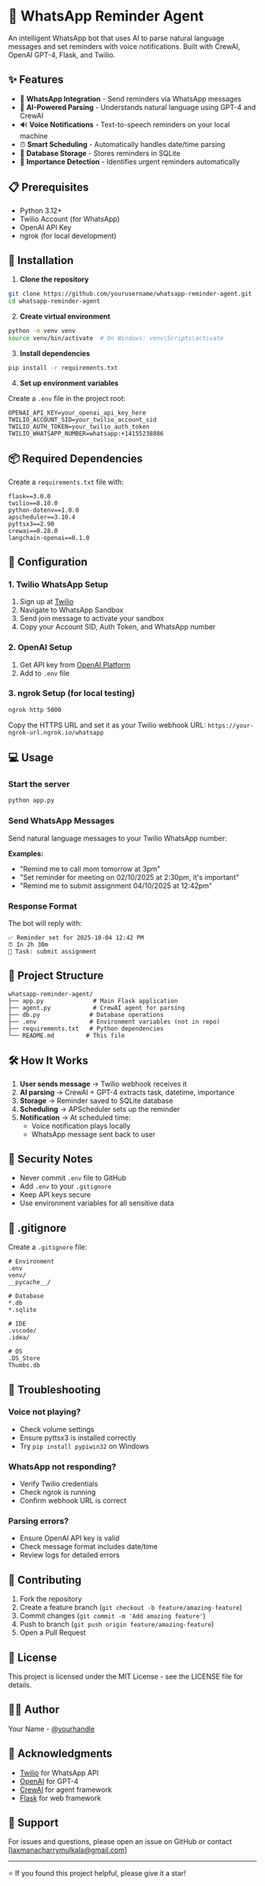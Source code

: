 # 🤖 WhatsApp Reminder Agent

An intelligent WhatsApp bot that uses AI to parse natural language messages and set reminders with voice notifications. Built with CrewAI, OpenAI GPT-4, Flask, and Twilio.

## ✨ Features

- 📱 **WhatsApp Integration** - Send reminders via WhatsApp messages
- 🧠 **AI-Powered Parsing** - Understands natural language using GPT-4 and CrewAI
- 🔊 **Voice Notifications** - Text-to-speech reminders on your local machine
- ⏰ **Smart Scheduling** - Automatically handles date/time parsing
- 💾 **Database Storage** - Stores reminders in SQLite
- 🎯 **Importance Detection** - Identifies urgent reminders automatically

## 📋 Prerequisites

- Python 3.12+
- Twilio Account (for WhatsApp)
- OpenAI API Key
- ngrok (for local development)

## 🚀 Installation

1. **Clone the repository**
```bash
git clone https://github.com/yourusername/whatsapp-reminder-agent.git
cd whatsapp-reminder-agent
```

2. **Create virtual environment**
```bash
python -m venv venv
source venv/bin/activate  # On Windows: venv\Scripts\activate
```

3. **Install dependencies**
```bash
pip install -r requirements.txt
```

4. **Set up environment variables**

Create a `.env` file in the project root:
```env
OPENAI_API_KEY=your_openai_api_key_here
TWILIO_ACCOUNT_SID=your_twilio_account_sid
TWILIO_AUTH_TOKEN=your_twilio_auth_token
TWILIO_WHATSAPP_NUMBER=whatsapp:+14155238886
```

## 📦 Required Dependencies

Create a `requirements.txt` file with:
```
flask==3.0.0
twilio==8.10.0
python-dotenv==1.0.0
apscheduler==3.10.4
pyttsx3==2.90
crewai==0.28.0
langchain-openai==0.1.0
```

## 🔧 Configuration

### 1. Twilio WhatsApp Setup

1. Sign up at [Twilio](https://www.twilio.com)
2. Navigate to WhatsApp Sandbox
3. Send join message to activate your sandbox
4. Copy your Account SID, Auth Token, and WhatsApp number

### 2. OpenAI Setup

1. Get API key from [OpenAI Platform](https://platform.openai.com)
2. Add to `.env` file

### 3. ngrok Setup (for local testing)

```bash
ngrok http 5000
```

Copy the HTTPS URL and set it as your Twilio webhook URL:
`https://your-ngrok-url.ngrok.io/whatsapp`

## 💻 Usage

### Start the server

```bash
python app.py
```

### Send WhatsApp Messages

Send natural language messages to your Twilio WhatsApp number:

**Examples:**
- "Remind me to call mom tomorrow at 3pm"
- "Set reminder for meeting on 02/10/2025 at 2:30pm, it's important"
- "Remind me to submit assignment 04/10/2025 at 12:42pm"

### Response Format

The bot will reply with:
```
✅ Reminder set for 2025-10-04 12:42 PM
⏰ In 2h 30m
📝 Task: submit assignment
```

## 📁 Project Structure

```
whatsapp-reminder-agent/
├── app.py              # Main Flask application
├── agent.py            # CrewAI agent for parsing
├── db.py              # Database operations
├── .env               # Environment variables (not in repo)
├── requirements.txt   # Python dependencies
└── README.md         # This file
```

## 🛠️ How It Works

1. **User sends message** → Twilio webhook receives it
2. **AI parsing** → CrewAI + GPT-4 extracts task, datetime, importance
3. **Storage** → Reminder saved to SQLite database
4. **Scheduling** → APScheduler sets up the reminder
5. **Notification** → At scheduled time:
   - Voice notification plays locally
   - WhatsApp message sent back to user

## 🔐 Security Notes

- Never commit `.env` file to GitHub
- Add `.env` to your `.gitignore`
- Keep API keys secure
- Use environment variables for all sensitive data

## 📝 .gitignore

Create a `.gitignore` file:
```
# Environment
.env
venv/
__pycache__/

# Database
*.db
*.sqlite

# IDE
.vscode/
.idea/

# OS
.DS_Store
Thumbs.db
```

## 🐛 Troubleshooting

### Voice not playing?
- Check volume settings
- Ensure pyttsx3 is installed correctly
- Try `pip install pypiwin32` on Windows

### WhatsApp not responding?
- Verify Twilio credentials
- Check ngrok is running
- Confirm webhook URL is correct

### Parsing errors?
- Ensure OpenAI API key is valid
- Check message format includes date/time
- Review logs for detailed errors

## 🤝 Contributing

1. Fork the repository
2. Create a feature branch (`git checkout -b feature/amazing-feature`)
3. Commit changes (`git commit -m 'Add amazing feature'`)
4. Push to branch (`git push origin feature/amazing-feature`)
5. Open a Pull Request

## 📄 License

This project is licensed under the MIT License - see the LICENSE file for details.

## 👨‍💻 Author

Your Name - [@yourhandle](https://twitter.com/yourhandle)

## 🙏 Acknowledgments

- [Twilio](https://www.twilio.com) for WhatsApp API
- [OpenAI](https://openai.com) for GPT-4
- [CrewAI](https://www.crewai.com) for agent framework
- [Flask](https://flask.palletsprojects.com) for web framework

## 📧 Support

For issues and questions, please open an issue on GitHub or contact [laxmanacharrymulkala@gmail.com]

---

⭐ If you found this project helpful, please give it a star!
